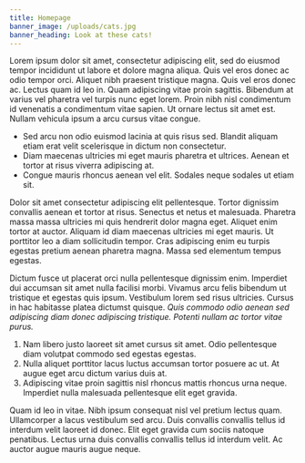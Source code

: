 ```yaml
---
title: Homepage
banner_image: /uploads/cats.jpg
banner_heading: Look at these cats!
---
```

Lorem ipsum dolor sit amet, consectetur adipiscing elit, sed do eiusmod tempor incididunt ut labore et dolore magna aliqua. Quis vel eros donec ac odio tempor orci. Aliquet nibh praesent tristique magna. Quis vel eros donec ac. Lectus quam id leo in. Quam adipiscing vitae proin sagittis. Bibendum at varius vel pharetra vel turpis nunc eget lorem. Proin nibh nisl condimentum id venenatis a condimentum vitae sapien. Ut ornare lectus sit amet est. Nullam vehicula ipsum a arcu cursus vitae congue. 

* Sed arcu non odio euismod lacinia at quis risus sed. Blandit aliquam etiam erat velit scelerisque in dictum non consectetur. 
* Diam maecenas ultricies mi eget mauris pharetra et ultrices. Aenean et tortor at risus viverra adipiscing at.
* Congue mauris rhoncus aenean vel elit. Sodales neque sodales ut etiam sit. 

Dolor sit amet consectetur adipiscing elit pellentesque. Tortor dignissim convallis aenean et tortor at risus. Senectus et netus et malesuada. Pharetra massa massa ultricies mi quis hendrerit dolor magna eget. Aliquet enim tortor at auctor. Aliquam id diam maecenas ultricies mi eget mauris. Ut porttitor leo a diam sollicitudin tempor. Cras adipiscing enim eu turpis egestas pretium aenean pharetra magna. Massa sed elementum tempus egestas.

Dictum fusce ut placerat orci nulla pellentesque dignissim enim. Imperdiet dui accumsan sit amet nulla facilisi morbi. Vivamus arcu felis bibendum ut tristique et egestas quis ipsum. Vestibulum lorem sed risus ultricies. Cursus in hac habitasse platea dictumst quisque. _Quis commodo odio aenean sed adipiscing diam donec adipiscing tristique. Potenti nullam ac tortor vitae purus._

1. Nam libero justo laoreet sit amet cursus sit amet. Odio pellentesque diam volutpat commodo sed egestas egestas.
2. Nulla aliquet porttitor lacus luctus accumsan tortor posuere ac ut. At augue eget arcu dictum varius duis at.
3. Adipiscing vitae proin sagittis nisl rhoncus mattis rhoncus urna neque. Imperdiet nulla malesuada pellentesque elit eget gravida.

Quam id leo in vitae. Nibh ipsum consequat nisl vel pretium lectus quam. Ullamcorper a lacus vestibulum sed arcu. Duis convallis convallis tellus id interdum velit laoreet id donec. Elit eget gravida cum sociis natoque penatibus. Lectus urna duis convallis convallis tellus id interdum velit. Ac auctor augue mauris augue neque.